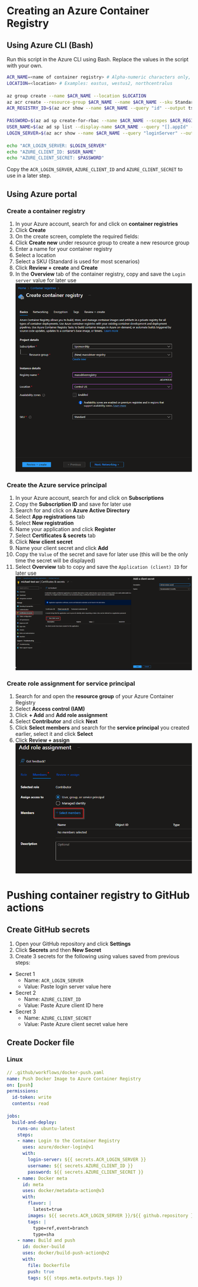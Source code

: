 # Creating an Azure Container Registry

## Using Azure CLI (Bash)

Run this script in the Azure CLI using Bash. Replace the values in the script with your own.

``` Bash
ACR_NAME=<name of container registry> # Alpha-numeric characters only, between 5 and 50 characters
LOCATION=<location> # Examples: eastus, westus2, northcentralus

az group create --name $ACR_NAME --location $LOCATION
az acr create --resource-group $ACR_NAME --name $ACR_NAME --sku Standard
ACR_REGISTRY_ID=$(az acr show --name $ACR_NAME --query "id" --output tsv)

PASSWORD=$(az ad sp create-for-rbac --name $ACR_NAME --scopes $ACR_REGISTRY_ID --role acrpush --query "password" --output tsv)
USER_NAME=$(az ad sp list --display-name $ACR_NAME --query "[].appId" --output tsv)
LOGIN_SERVER=$(az acr show --name $ACR_NAME --query "loginServer" --output tsv)

echo "ACR_LOGIN_SERVER: $LOGIN_SERVER"
echo "AZURE_CLIENT_ID: $USER_NAME"
echo "AZURE_CLIENT_SECRET: $PASSWORD"
```
Copy the `ACR_LOGIN_SERVER`, `AZURE_CLIENT_ID` and `AZURE_CLIENT_SECRET` to use in a later step.

## Using Azure portal

### Create a container registry

1. In your Azure account, search for and click on **container registries**
2. Click **Create**
3. On the create screen, complete the required fields:
  1. Click **Create new** under resource group to create a new resource group
  2. Enter a name for your container registry
  3. Select a location
  4. Select a SKU (Standard is used for most scenarios)
  5. Click **Review + create** and **Create**
4. In the **Overview** tab of the container registry, copy and save the `Login server` value for later use
![Example 1](/static/img/acr-example-1.png)

### Create the Azure service principal

1. In your Azure account, search for and click on **Subscriptions**
2. Copy the **Subscription ID** and save for later use
3. Search for and click on **Azure Active Directory**
4. Select **App registrations** tab
5. Select **New registration**
6. Name your application and click **Register**
7. Select **Certificates & secrets** tab
8. Click **New client secret**
9. Name your client secret and click **Add**
10. Copy the `Value` of the secret and save for later use (this will be the only time the secret will be displayed)
11. Select **Overview** tab to copy and save the `Application (client) ID` for later use
![Example 3](/static/img/acr-example-3.png)

### Create role assignment for service principal

1. Search for and open the **resource group** of your Azure Container Registry
2. Select **Access control (IAM)**
3. Click **+ Add** and **Add role assignment**
4. Select **Contributor** and click **Next**
5. Click **Select members** and search for the **service principal** you created earlier, select it and click **Select**
6. Click **Review + assign**
![Example 2](/static/img/acr-example-2.png)

# Pushing container registry to GitHub actions

## Create GitHub secrets

1. Open your GitHub repository and click **Settings**
2. Click **Secrets** and then **New Secret**
3. Create 3 secrets for the following using values saved from previous steps:
  - Secret 1
    - Name: `ACR_LOGIN_SERVER`
    - Value: Paste login server value here
  - Secret 2
    - Name: `AZURE_CLIENT_ID`
    - Value: Paste Azure client ID here
  - Secret 3
    - Name: `AZURE_CLIENT_SECRET`
    - Value: Paste Azure client secret value here

## Create Docker file

### Linux


``` YAML
// .github/workflows/docker-push.yaml
name: Push Docker Image to Azure Container Registry
on: [push]
permissions:
  id-token: write
  contents: read

jobs:
  build-and-deploy:
    runs-on: ubuntu-latest
    steps:
    - name: Login to the Container Registry
      uses: azure/docker-login@v1
      with:
        login-server: ${{ secrets.ACR_LOGIN_SERVER }}
        username: ${{ secrets.AZURE_CLIENT_ID }}
        password: ${{ secrets.AZURE_CLIENT_SECRET }}
    - name: Docker meta
      id: meta
      uses: docker/metadata-action@v3
      with:
        flavor: |
          latest=true
        images: ${{ secrets.ACR_LOGIN_SERVER }}/${{ github.repository }}
        tags: |
          type=ref,event=branch
          type=sha
    - name: Build and push
      id: docker-build
      uses: docker/build-push-action@v2
      with:
        file: Dockerfile
        push: true
        tags: ${{ steps.meta.outputs.tags }}
```